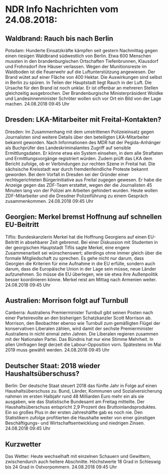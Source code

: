 # NDR Info Nachrichten vom 24.08.2018:


## Waldbrand: Rauch bis nach Berlin
Potsdam: Hunderte Einsatzkräfte kämpfen seit gestern Nachmittag gegen einen riesigen Waldbrand südwestlich von Berlin. Etwa 600 Menschen mussten in den brandenburgischen Ortschaften Tiefenbrunnen, Klausdorf und Frohnsdorf ihre Häuser verlassen. Wegen der Munitionsreste im Waldboden ist die Feuerwehr auf die Luftunterstützung angewiesen. Der Brand wütet auf einer Fläche von 400 Hektar. Die Auswirkungen sind selbst in Berlin zu spüren. In Teilen der Hauptstadt liegt Rauch in der Luft. Die Ursache für den Brand ist noch unklar. Er ist offenbar an mehreren Stellen gleichzeitig ausgebrochen. Der Brandenburgische Ministerpräsident Woidke und Landesinnenminister Schröter wollen sich vor Ort ein Bild von der Lage machen. 24.08.2018 09:45 Uhr 

## Dresden: LKA-Mitarbeiter mit Freital-Kontakten?
Dresden: Im Zusammenhang mit dem umstrittenen Polizeieinsatz gegen Journalisten sind weitere Details über den beteiligten LKA-Mitarbeiter bekannt geworden. Nach Informationen des MDR hat der Pegida-Anhänger als Buchprüfer des Landeskriminalamtes Zugriff auf sensible Ermittlungsdaten. Er könne etwa ein System einsehen, in dem alle Straftaten und Ermittlungsvorgänge registriert würden. Zudem prüft das LKA dem Bericht zufolge, ob er Verbindungen zur rechten Szene in Freital hat. Die sächsische Kreisstadt war durch fremdenfeindliche Proteste bekannt geworden. Bei dem Vorfall in Dresden sei der Gründer einer rechtsgerichteten Bürgerinitiative aus Freital zugegen gewesen. Er habe die Anzeige gegen das ZDF-Team erstattet, wegen der die Journalisten 45 Minuten lang von der Polizei am Arbeiten gehindert wurden. Heute wollen ZDF-Mitarbeiter und die Dresdner Polizeiführung zu einem Gespräch zusammenkommen. 24.08.2018 09:45 Uhr 

## Georgien: Merkel bremst Hoffnung auf schnellen EU-Beitritt
Tiflis: 			Bundeskanzlerin Merkel hat die Hoffnung Georgiens auf einen EU-Beitritt in absehbarer Zeit gebremst. Bei einer Diskussion  mit Studenten in der georgischen Hauptstadt Tiflis sagte Merkel, eine engere Zusammenarbeit sei wünschenswert; allerdings ohne immer gleich über die formale Mitgliedschaft zu sprechen. Es gehe nicht nur darum, dass Georgien die Kriterien für eine Aufnahme in die EU erfülle, sondern auch darum, dass die Europäische Union in der Lage sein müsse, neue Länder aufzunehmen. So müsse die EU überlegen, wie sie etwa ihre Außenpolitik besser koordinieren könne. Merkel reist am Mittag nach Armenien weiter. 24.08.2018 09:45 Uhr 

## Australien: Morrison folgt auf Turnbull
Canberra: Australiens Premierminister Turnbull gibt seinen Posten nach einer Parteirevolte an den bisherigen Schatzkanzler Scott Morrison ab. Morrison, den Beobachter ebenso wie Turnbull zum gemäßigten Flügel der konservativen Liberalen zählen, wird damit der sechste Premierminister Australiens in nicht einmal zehn Jahren. Die Liberalen regieren zusammen mit der Nationalen Partei. Das Bündnis hat nur eine Stimme Mehrheit. In allen Umfragen liegt derzeit die Labour-Opposition vorn. Spätestens im Mai 2019 muss gewählt werden. 24.08.2018 09:45 Uhr 

## Deutscher Staat: 2018 wieder Haushaltsüberschuss?
Berlin: Der deutsche Staat steuert 2018 das fünfte Jahr in Folge auf einen Haushaltsüberschuss zu. Bund, Länder, Kommunen und Sozialversicherung nahmen im ersten Halbjahr rund 48 Milliarden Euro mehr ein als sie ausgaben, wie das Statistische Bundesamt am Freitag mitteilte. Der Haushaltsüberschuss entspricht 2,9 Prozent des Bruttoinlandsproduktes. Ein so großes Plus in der ersten Jahreshälfte gab es noch nie. Den Statistikern zufolge profitierten die Haushalte weiter von einer günstigen Beschäftigungs- und Wirtschaftsentwicklung und niedrigen Zinsen. 24.08.2018 09:45 Uhr 

## Kurzwetter
Das Wetter: Heute wechselhaft mit einzelnen Schauern und Gewittern, zwischendurch auch heitere Abschnitte. Höchstwerte 18 Grad in Schleswig bis 24 Grad in Ostvorpommern. 24.08.2018 09:45 Uhr 

